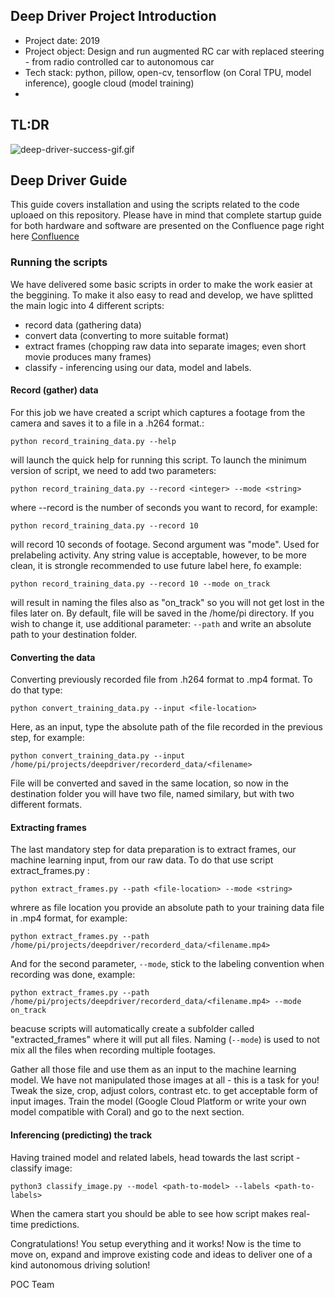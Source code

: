 ## Deep Driver Project Introduction
- Project date: 2019
- Project object: Design and run augmented RC car with replaced steering - from radio controlled car to autonomous car 
- Tech stack: python, pillow, open-cv, tensorflow (on Coral TPU, model inference), google cloud (model training)
- 

## TL:DR

![deep-driver-success-gif.gif](deep-driver-success-gif.gif)

## Deep Driver Guide
This guide covers installation and using the scripts related to the code uploaed on this repository. Please have in mind that complete startup guide for both hardware and software are presented on the Confluence page right here [Confluence](http://www.google.pl "Confluence")

### Running the scripts
We have delivered some basic scripts in order to make the work easier at the beggining.  To make it also easy to read and develop, we have splitted the main logic into 4 different scripts:
- record data (gathering data)
- convert data (converting to more suitable format)
- extract frames (chopping raw data into separate images; even short movie produces many frames)
- classify - inferencing using our data, model and labels. 

#### Record (gather) data
For this job we have created a script which captures a footage from the camera and saves it to a file in a .h264 format.:

`python record_training_data.py --help`

will launch the quick help for running this script. To launch the minimum version of script, we need to add two parameters:

`python record_training_data.py --record <integer> --mode <string>`

where --record is the number of seconds you want to record, for example:

`python record_training_data.py --record 10` 

will record 10 seconds of footage. 
Second argument was "mode". Used for prelabeling activity. Any string value is acceptable, however, to be more clean, it is strongle recommended to use future label here, fo example:

`python record_training_data.py --record 10 --mode on_track`

will result in naming the files also as "on_track" so you will not get lost in the files later on.
By default, file will be saved in the /home/pi directory. If you wish to change it, use additional parameter: `--path` and write an absolute path to your destination folder.

#### Converting the data
Converting previously recorded file from .h264 format to .mp4 format. To do that type:

`python convert_training_data.py --input <file-location>`

Here, as an input, type the absolute path of the file recorded in the previous step, for example:

`python convert_training_data.py --input /home/pi/projects/deepdriver/recorderd_data/<filename>`

File will be converted and saved in the same location, so now in the destination folder you will have two file, named similary, but with two different formats.

#### Extracting frames
The last mandatory step for data preparation is to extract frames, our machine learning input, from our raw data.
To do that use script extract_frames.py :

`python extract_frames.py --path <file-location> --mode <string>`

whrere as file location you provide an absolute path to your training data file in .mp4 format, for example:

`python extract_frames.py --path /home/pi/projects/deepdriver/recorderd_data/<filename.mp4>`

And for the second parameter, `--mode`, stick to the labeling convention when recording was done, example:

`python extract_frames.py --path /home/pi/projects/deepdriver/recorderd_data/<filename.mp4> --mode on_track`

beacuse scripts will automatically create a subfolder called "extracted_frames" where it will put all files. Naming (`--mode`) is used to not mix all the files when recording multiple footages.

Gather all those file and use them as an input to the machine learning model. We have not manipulated those images at all - this is a task for you! Tweak the size, crop, adjust colors, contrast etc. to get acceptable form of input images. Train the model (Google Cloud Platform or write your own model compatible with Coral) and go to the next section.

#### Inferencing (predicting) the track
Having trained model and related labels, head towards the last script - classify image:

`python3 classify_image.py --model <path-to-model> --labels <path-to-labels>`

When the camera start you should be able to see how script makes real-time predictions.

Congratulations! You setup everything and it works! Now is the time to move on, expand and improve existing code and ideas to deliver one of a kind autonomous driving solution!

POC Team
